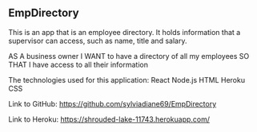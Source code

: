 ## EmpDirectory

This is an app that is an employee directory. It holds information that a supervisor can access, such as name, title and salary.

AS A business owner 
I WANT to have a directory of all my employees 
SO THAT I have access to all their information

The technologies used for this application:
React
Node.js
HTML
Heroku
CSS

Link to GitHub: https://github.com/sylviadiane69/EmpDirectory

Link to Heroku: https://shrouded-lake-11743.herokuapp.com/ 

